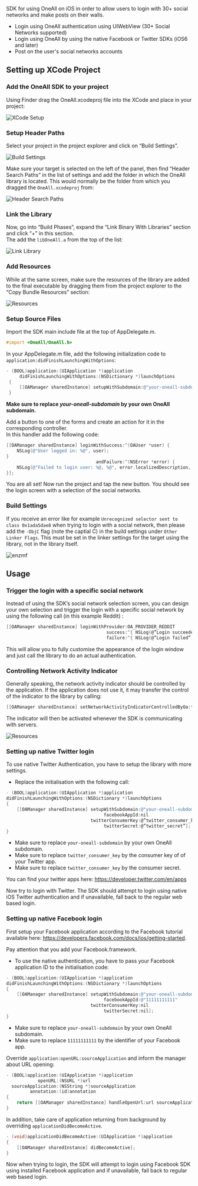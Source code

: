 SDK for using OneAll on iOS in order to allow users to login with 30+ social networks and make posts on their walls.

- Login using OneAll authentication using UIWebView (30+ Social Networks supported)
- Login using OneAll by using the native Facebook or Twitter SDKs (iOS6 and later)
- Post on the user's social networks accounts

## Setting up XCode Project

### Add the OneAll SDK to your project
Using Finder drag the OneAll.xcodeproj file into the XCode and place in your project:

![XCode Setup](https://raw.githubusercontent.com/oneall/ios-sdk/master/screenshots/install_drag_xcode.png)

### Setup Header Paths
Select your project in the project explorer and click on “Build Settings”.

![Build Settings](https://raw.githubusercontent.com/oneall/ios-sdk/master/screenshots/install_build_settings.png)

Make sure your target is selected on the left of the panel, then find “Header Search Paths” in the list of settings and add the folder in which the OneAll library is located. This would normally be the folder from which you dragged the `OneAll.xcodeproj` from:

![Header Search Paths](https://raw.githubusercontent.com/oneall/ios-sdk/master/screenshots/install_header_search_path.png)

### Link the Library
 Now, go into “Build Phases”, expand the “Link Binary With Libraries” section and click “+” in this section.   
 The add the `libOneAll.a` from the top of the list: 

![Link Library](https://raw.githubusercontent.com/oneall/ios-sdk/master/screenshots/install_build_phases.png)

### Add Resources
While at the same screen, make sure the resources of the library are added to the final executable by dragging them from the project explorer to the “Copy Bundle Resources” section:

![Resources](https://raw.githubusercontent.com/oneall/ios-sdk/master/screenshots/install_add_resources.png)

### Setup Source Files
Import the SDK main include file at the top of AppDelegate.m.

``` objective-c
#import <OneAll/OneAll.h>
```

In your AppDelegate.m file, add the following initialization code to `application:didFinishLaunchingWithOptions`:
``` objective-c
- (BOOL)application:(UIApplication *)application
     didFinishLaunchingWithOptions:(NSDictionary *)launchOptions
 {
     [[OAManager sharedInstance] setupWithSubdomain:@"your-oneall-subdomain"];
 }
```
**Make sure to replace *your-oneall-subdomain* by your own OneAll subdomain.**  

Add a button to one of the forms and create an action for it in the corresponding controller.  
In this handler add the following code:
``` objective-c
[[OAManager sharedInstance] loginWithSuccess:^(OAUser *user) {
    NSLog(@"User logged in: %@", user);
}
                                  andFailure:^(NSError *error) {
    NSLog(@"Failed to login user: %@, %@", error.localizedDescription, error.userInfo);
}];
```

You are all set! Now run the project and tap the new button. You should see the login screen with a selection of the social networks.

### Build Settings

If you receive an error like for example `Unrecognized selector sent to class 0x1ada5dae8` when trying to login with a social network, then please add the `-ObjC` flag (note the captial C) in the build settings under `Other Linker Flags`. This must be set in the linker settings for the target using the library, not in the library itself. 

![enzmf](https://user-images.githubusercontent.com/1052414/29567332-24c7c14e-874d-11e7-942b-c291de57302e.jpg)



## Usage
### Trigger the login with a specific social network
Instead of using the SDK’s social network selection screen, you can design your own selection and trigger
the login with a specific social network by using the following call (in this example Reddit) : 

``` objective-c
[[OAManager sharedInstance] loginWithProvider:OA_PROVIDER_REDDIT
                                      success:^{ NSLog(@”Login succeeded”); }
                                      failure:^{ NSLog(@”Login failed”); }];
```
This will allow you to fully customise the appearance of the login window and just call the library to do an actual authentication.


### Controlling Network Activity Indicator
Generally speaking, the network activity indicator should be controlled by the application. 
If the application does not use it, it may transfer the control of the indicator to the library by calling:
``` objective-c
[[OAManager sharedInstance] setNetworkActivityIndicatorControlledByOa:true];
```
The indicator will then be activated whenever the SDK is communicating with servers.

![Resources](https://raw.githubusercontent.com/oneall/ios-sdk/master/screenshots/install_network_notification.png)


### Setting up native Twitter login
To use native Twitter Authentication, you have to setup the library with more settings. 

- Replace the initialisation with the following call:
``` objective-c
- (BOOL)application:(UIApplication *)application
didFinishLaunchingWithOptions:(NSDictionary *)launchOptions
{
    [[OAManager sharedInstance] setupWithSubdomain:@"your-oneall-subdomain"
                                     facebookAppId:nil
                                twitterConsumerKey:@”twitter_consumer_key”
                                     twitterSecret:@”twitter_secret”];
}
```

- Make sure to replace `your-oneall-subdomain` by your own OneAll subdomain.
- Make sure to replace `twitter_consumer_key` by the consumer key of of your Twitter app.
- Make sure to replace `twitter_consumer_key` by the consumer secret.

You can find your twitter apps here:
https://developer.twitter.com/en/apps

Now try to login with Twitter. The SDK should attempt to login using native iOS Twitter authentication and if unavailable, fall back to the regular web based login.


### Setting up native Facebook login
First setup your Facebook application according to the Facebook tutorial available here:
https://developers.facebook.com/docs/ios/getting-started. 

Pay attention that you add your Facebook.framework.  

- To use the native authentication, you have to pass your Facebook application ID to the initialisation code:
``` objective-c
- (BOOL)application:(UIApplication *)application
didFinishLaunchingWithOptions:(NSDictionary *)launchOptions
{
    [[OAManager sharedInstance] setupWithSubdomain:@"your-oneall-subdomain"
                                     facebookAppId:@"11111111111"
                                twitterConsumerKey:nil
                                     twitterSecret:nil];
}
```
- Make sure to replace `your-oneall-subdomain` by your own OneAll subdomain.
- Make sure to replace `11111111111` by the identifier of your Facebook app.

Override `application:openURL:sourceApplication` and inform the manager about URL opening:
``` objective-c
- (BOOL)application:(UIApplication *)application
            openURL:(NSURL *)url
  sourceApplication:(NSString *)sourceApplication
         annotation:(id)annotation
{
    return [[OAManager sharedInstance] handleOpenUrl:url sourceApplication:sourceApplication];
}
```
In addition, take care of application returning from background by overriding `applicationDidBecomeActive`.
``` objective-c
- (void)applicationDidBecomeActive:(UIApplication *)application
{
    [[OAManager sharedInstance] didBecomeActive];
}
```
Now when trying to login, the SDK will attempt to login using Facebook SDK using installed Facebook application and if unavailable, fall back to regular web based login.
